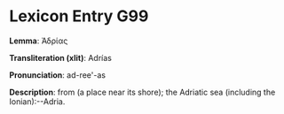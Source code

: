 # Lexicon Entry G99

**Lemma**: Ἀδρίας

**Transliteration (xlit)**: Adrías

**Pronunciation**: ad-ree'-as

**Description**:
from  (a place near its shore); the Adriatic sea (including the Ionian):--Adria.
